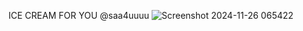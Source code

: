 ICE CREAM FOR YOU @saa4uuuu
![Screenshot 2024-11-26 065422](https://github.com/user-attachments/assets/0c64b524-fa55-472b-aae6-76fd8ee3294c)
